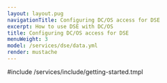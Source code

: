 ```yaml
---
layout: layout.pug
navigationTitle: Configuring DC/OS access for DSE
excerpt: How to use DSE with DC/OS
title: Configuring DC/OS access for DSE
menuWeight: 3
model: /services/dse/data.yml
render: mustache
---
```


#include /services/include/getting-started.tmpl
